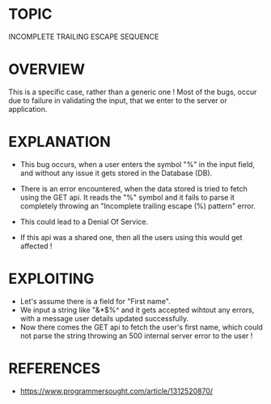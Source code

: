 # TOPIC
INCOMPLETE TRAILING ESCAPE SEQUENCE

# OVERVIEW
This is a specific case, rather than a generic one !
Most of the bugs, occur due to failure in validating the input, that we enter to the server or application.

# EXPLANATION
- This bug occurs, when a user enters the symbol "%" in the input field, and without any issue it gets stored in
the Database (DB).

- There is an error encountered, when the data stored is tried to fetch using the GET api. It reads the "%" symbol
and it fails to parse it completely throwing an "Incomplete trailing escape (%) pattern" error.

- This could lead to a Denial Of Service.

- If this api was a shared one, then all the users using this would get affected !

# EXPLOITING
- Let's assume there is a field for "First name".
- We input a string like "&*$%^ and it gets accepted wihtout any errors, with a message user details updated successfully.
- Now there comes the GET api to fetch the user's first name, which could not parse the string throwing an 500 internal 
server error to the user !

# REFERENCES

- https://www.programmersought.com/article/1312520870/

